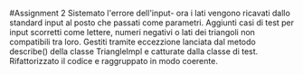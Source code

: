 #Assignment 2
Sistemato l'errore dell'input- ora i lati vengono ricavati dallo standard input al posto che passati come parametri.
Aggiunti casi di test per input scorretti come lettere, numeri negativi o lati dei triangoli non compatibili tra loro. Gestiti tramite eccezzione lanciata dal metodo describe() della classe TriangleImpl e catturate dalla classe di test.
Rifattorizzato il codice e raggruppato in modo coerente.
